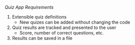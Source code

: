 *Quiz App Requirements*

1. Extensible quiz definitions 
    - New quizes can be added without changing the code
2. Quiz results are tracked and presented to the user
    - Score, number of correct questions, etc.
3. Results can be saved in a file